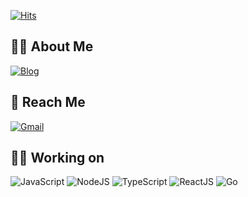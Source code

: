 <!--
**jiyehyeon/jiyehyeon** is a ✨ _special_ ✨ repository because its `README.md` (this file) appears on your GitHub profile.

Here are some ideas to get you started:

- 🔭 I’m currently working on ...
- 🌱 I’m currently learning ...
- 👯 I’m looking to collaborate on ...
- 🤔 I’m looking for help with ...
- 💬 Ask me about ...
- 📫 How to reach me: ...
- 😄 Pronouns: ...
- ⚡ Fun fact: ...
-->
[![Hits](https://hits.seeyoufarm.com/api/count/incr/badge.svg?url=https%3A%2F%2Fgithub.com%2Fjiyehyeon)](https://hits.seeyoufarm.com) 

## 👋🏼 About Me
[![Blog](https://img.shields.io/badge/-Blog-03a57a?style=flat&logoColor=white&logo=Gatsby&link=https://velog.io/@jiyehyeon)](https://velog.io/@jiyehyeon)

## 👀 Reach Me
[![Gmail](https://img.shields.io/badge/Mail-d14836?style=flat&logo=Gmail&logoColor=white&link=mailto:hyeonjiyeah@gmail.com)](mailto:hyeonjiyeah@gmail.com)

## 💪🏻 Working on
![JavaScript](https://img.shields.io/badge/-JavaScript-F7DF1E?style=flat&logo=javascript&logoColor=white)
![NodeJS](https://img.shields.io/badge/-NodeJS-birghtgreen?style=flat&logo=nodedotjs&logoColor=white)
![TypeScript](https://img.shields.io/badge/-TypeScript-3178C6?style=flat&logo=typescript&logoColor=white)
![ReactJS](https://img.shields.io/badge/-ReactJs-61DAFB?logo=react&logoColor=white&style=flat)
![Go](https://img.shields.io/badge/-Go-03a5fc?style=flat&logo=go&logoColor=white)
